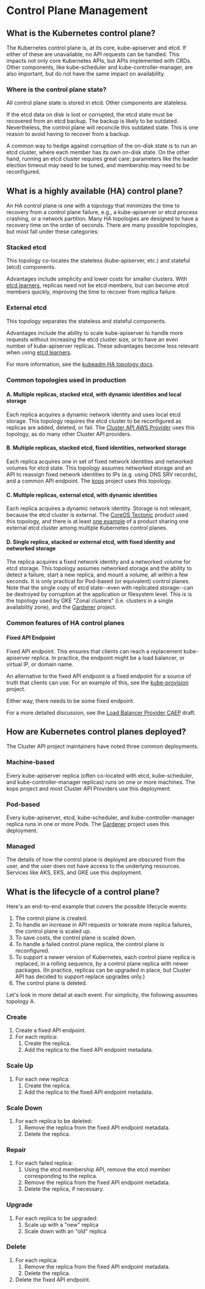 # Control Plane Management

## What is the Kubernetes control plane?

The Kubernetes control plane is, at its core, kube-apiserver and etcd. If either of these are unavailable, no API requests can be handled. This impacts not only core Kubernetes APIs, but APIs implemented with CRDs. Other components, like kube-scheduler and kube-controller-manager, are also important, but do not have the same impact on availability.

### Where is the control plane state?

All control plane state is stored in etcd. Other components are stateless.

If the etcd data on disk is lost or corrupted, the etcd state must be recovered from an etcd backup. The backup is likely to be outdated. Nevertheless, the control plane will reconcile this outdated state. This is one reason to avoid having to recover from a backup.

A common way to hedge against corruption of the on-disk state is to run an etcd cluster, where each member has its own on-disk state. On the other hand, running an etcd cluster requires great care: parameters like the leader election timeout may need to be tuned, and membership may need to be reconfigured.

## What is a highly available (HA) control plane?

An HA control plane is one with a topology that minimizes the time to recovery from a control plane failure, e.g., a kube-apiserver or etcd process crashing, or a network partition. Many HA topologies are designed to have a recovery time on the order of seconds. There are many possible topologies, but most fall under these categories:

### Stacked etcd

This topology co-locates the stateless (kube-apiserver, etc.) and stateful (etcd) components.

Advantages include simplicity and lower costs for smaller clusters. With [etcd learners](https://etcd.io/docs/v3.3.12/learning/learner/), replicas need not be etcd members, but can become etcd members quickly, improving the time to recover from replica failure.

### External etcd

This topology separates the stateless and stateful components.

Advantages include the ability to scale kube-apiserver to handle more requests without increasing the etcd cluster size, or to have an even number of kube-apiserver replicas. These advantages become less relevant when using [etcd learners](https://etcd.io/docs/v3.3.12/learning/learner/).

For more information, see the [kubeadm HA topology docs](https://kubernetes.io/docs/setup/production-environment/tools/kubeadm/ha-topology/).

### Common topologies used in production

#### A. Multiple replicas, stacked etcd, with dynamic identities and local storage

 Each replica acquires a dynamic network identity and uses local etcd storage. This topology requires the etcd cluster to be reconfigured as replicas are added, deleted, or fail. The [Cluster API AWS Provider](sigs.k8s.io/cluster-api-provider-aws/) uses this topology, as do many other Cluster API providers.

#### B. Multiple replicas, stacked etcd, fixed identities, networked storage

Each replica acquires one in set of fixed network identities and networked volumes for etcd state. This topology assumes networked storage and an API to reassign fixed network identities to IPs (e.g. using DNS SRV records), and a common API endpoint. The [kops](https://github.com/kubernetes/kops) project uses this topology.

#### C. Multiple replicas, external etcd, with dynamic identities

Each replica acquires a dynamic network identity. Storage is not relevant, because the etcd cluster is external. The [CoreOS Tectonic](https://coreos.com/tectonic/docs/latest/troubleshooting/etcd-nodes.html) product used this topology, and there is at least [one example](https://banzaicloud.com/blog/etcd-multi/) of a product sharing one external etcd cluster among multiple Kubernetes control planes.

#### D. Single replica, stacked or external etcd, with fixed identity and networked storage

The replica acquires a fixed network identity and a networked volume for etcd storage. This topology assumes networked storage and the ability to detect a failure, start a new replica, and mount a volume, all within a few seconds. It is only practical for Pod-based (or equivalent) control planes. Note that the single copy of etcd state--even with replicated storage--can be destroyed by corruption at the application or filesystem level. This is is the topology used by GKE "Zonal clusters" (i.e. clusters in a single availability zone), and the [Gardener](https://gardener.cloud) project.

### Common features of HA control planes

#### Fixed API Endpoint

Fixed API endpoint. This ensures that clients can reach a replacement kube-apiserver replica. In practice, the endpoint might be a load balancer, or virtual IP, or domain name.

An alternative to the fixed API endpoint is a fixed endpoint for a source of truth that clients can use. For an example of this, see the [kube-provision](https://github.com/moshloop/kube-provision) project.

Either way, there needs to be some fixed endpoint.

For a more detailed discussion, see the [Load Balancer Provider CAEP](https://docs.google.com/document/d/17Z_F_lmv4WgXaG9TaayOwwpCGRRoBxLbY070TSXDhvs/edit) draft.

## How are Kubernetes control planes deployed?

The Cluster API project maintainers have noted three common deployments.

### Machine-based

Every kube-apiserver replica (often co-located with etcd, kube-scheduler, and kube-controller-manager replicas) runs on one or more machines. The kops project and most Cluster API Providers use this deployment.

### Pod-based

Every kube-apiserver, etcd, kube-scheduler, and kube-controller-manager replica runs in one or more Pods. The [Gardener](https://gardener.cloud) project uses this deployment.

### Managed

The details of how the control plane is deployed are obscured from the user, and the user does not have access to the underlying resources. Services like AKS, EKS, and GKE use this deployment.

## What is the lifecycle of a control plane?

Here's an end-to-end example that covers the possible lifecycle events:

1. The control plane is created.
1. To handle an increase in API requests or tolerate more replica failures, the control plane is scaled up.
1. To save costs, the control plane is scaled down.
1. To handle a failed control plane replica, the control plane is reconfigured.
1. To support a newer version of Kubernetes, each control plane replica is replaced, in a rolling sequence, by a control plane replica with newer packages. (In practice, replicas can be upgraded in place, but Cluster API has decided to support replace upgrades only.)
1. The control plane is deleted.

Let's look in more detail at each event. For simplicity, the following assumes topology A.

### Create

1. Create a fixed API endpoint.
2. For each replica:
    1. Create the replica.
    1. Add the replica to the fixed API endpoint metadata.

### Scale Up

1. For each new replica:
    1. Create the replica.
    1. Add the replica to the fixed API endpoint metadata.

### Scale Down

1. For each replica to be deleted:
    1. Remove the replica from the fixed API endpoint metadata.
    2. Delete the replica.

### Repair

1. For each failed replica:
    1. Using the etcd membership API, remove the etcd member corresponding to the replica.
    1. Remove the replica from the fixed API endpoint metadata.
    2. Delete the replica, if necessary.

### Upgrade

1. For each replica to be upgraded:
   1. Scale up with a "new" replica
   2. Scale down with an "old" replica

### Delete

1. For each replica:
   1. Remove the replica from the fixed API endpoint metadata.
   2. Delete the replica.
2. Delete the fixed API endpoint.
